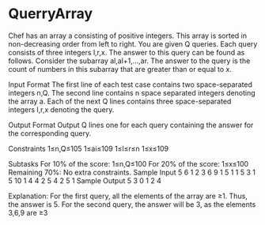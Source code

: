 # QuerryArray

Chef has an array a consisting of positive integers. This array is sorted in non-decreasing order from left to right. You are given Q queries. Each query consists of three integers l,r,x. The answer to this query can be found as follows. Consider the subarray al,al+1,…,ar. The answer to the query is the count of numbers in this subarray that are greater than or equal to x.

Input Format
The first line of each test case contains two space-separated integers n,Q.
The second line contains n space separated integers denoting the array a.
Each of the next Q lines contains three space-separated integers l,r,x denoting the query.

Output Format
Output Q lines one for each query containing the answer for the corresponding query. 

Constraints
1≤n,Q≤105 1≤ai≤109 1≤l≤r≤n 1≤x≤109 

Subtasks
For 10% of the score: 1≤n,Q≤100 For 20% of the score: 1≤x≤100 Remaining 70%: No extra constraints. 
Sample Input 
5 6 
1 2 3 6 9
1 5 1
1 5 3
1 5 10
1 4 4
2 5 4
2 5 1 
Sample Output
5
3
0
1
2
4 

Explanation:
For the first query, all the elements of the array are ≥1. Thus, the answer is 5.
For the second query, the answer will be 3, as the elements 3,6,9 are ≥3
